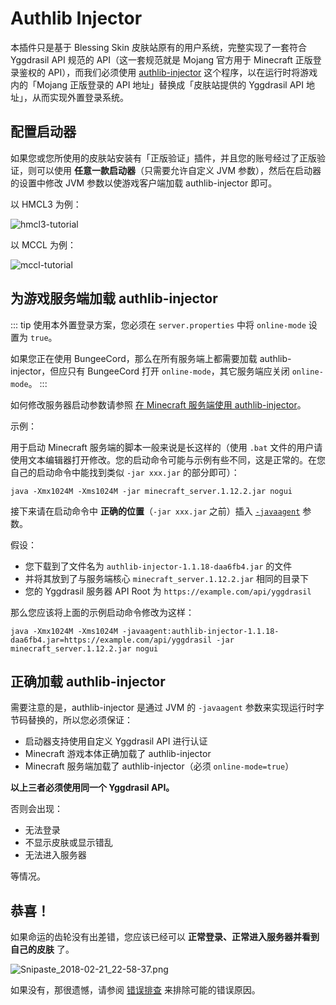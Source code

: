 # Authlib Injector

本插件只是基于 Blessing Skin 皮肤站原有的用户系统，完整实现了一套符合 Yggdrasil API 规范的 API（这一套规范就是 Mojang 官方用于 Minecraft 正版登录鉴权的 API），而我们必须使用 [authlib-injector](https://github.com/yushijinhun/authlib-injector) 这个程序，以在运行时将游戏内的「Mojang 正版登录的 API 地址」替换成「皮肤站提供的 Yggdrasil API 地址」，从而实现外置登录系统。

## 配置启动器

如果您或您所使用的皮肤站安装有「正版验证」插件，并且您的账号经过了正版验证，则可以使用 **任意一款启动器**（只需要允许自定义 JVM 参数），然后在启动器的设置中修改 JVM 参数以使游戏客户端加载 authlib-injector 即可。

以 HMCL3 为例：

![hmcl3-tutorial](https://i.imgur.com/YC47PWh.png)

以 MCCL 为例：

![mccl-tutorial](https://i.imgur.com/uvRNC6U.png)

## 为游戏服务端加载 authlib-injector

::: tip
使用本外置登录方案，您必须在 `server.properties` 中将 `online-mode` 设置为 `true`。

如果您正在使用 BungeeCord，那么在所有服务端上都需要加载 authlib-injector，但应只有 BungeeCord 打开 `online-mode`，其它服务端应关闭 `online-mode`。
:::

如何修改服务器启动参数请参照 [在 Minecraft 服务端使用 authlib-injector](https://github.com/yushijinhun/authlib-injector/wiki/%E5%9C%A8-Minecraft-%E6%9C%8D%E5%8A%A1%E7%AB%AF%E4%BD%BF%E7%94%A8-authlib-injector)。

示例：

用于启动 Minecraft 服务端的脚本一般来说是长这样的（使用 `.bat` 文件的用户请使用文本编辑器打开修改。您的启动命令可能与示例有些不同，这是正常的。在您自己的启动命令中能找到类似 `-jar xxx.jar` 的部分即可）：

```
java -Xmx1024M -Xms1024M -jar minecraft_server.1.12.2.jar nogui
```

接下来请在启动命令中 **正确的位置**（`-jar xxx.jar` 之前）插入 [`-javaagent`](https://github.com/yushijinhun/authlib-injector/wiki/%E5%90%AF%E5%8A%A8%E5%99%A8%E6%8A%80%E6%9C%AF%E8%A7%84%E8%8C%83#%E6%B7%BB%E5%8A%A0-jvm-%E5%8F%82%E6%95%B0) 参数。

假设：

- 您下载到了文件名为 `authlib-injector-1.1.18-daa6fb4.jar` 的文件
- 并将其放到了与服务端核心 `minecraft_server.1.12.2.jar` 相同的目录下
- 您的 Yggdrasil 服务器 API Root 为 `https://example.com/api/yggdrasil`

那么您应该将上面的示例启动命令修改为这样：

```
java -Xmx1024M -Xms1024M -javaagent:authlib-injector-1.1.18-daa6fb4.jar=https://example.com/api/yggdrasil -jar minecraft_server.1.12.2.jar nogui
```

## 正确加载 authlib-injector

需要注意的是，authlib-injector 是通过 JVM 的 `-javaagent` 参数来实现运行时字节码替换的，所以您必须保证：

- 启动器支持使用自定义 Yggdrasil API 进行认证
- Minecraft 游戏本体正确加载了 authlib-injector
- Minecraft 服务端加载了 authlib-injector（必须 `online-mode=true`）

**以上三者必须使用同一个 Yggdrasil API。**

否则会出现：

- 无法登录
- 不显示皮肤或显示错乱
- 无法进入服务器

等情况。

## 恭喜！

如果命运的齿轮没有出差错，您应该已经可以 **正常登录、正常进入服务器并看到自己的皮肤** 了。

![Snipaste_2018-02-21_22-58-37.png](https://i.loli.net/2018/02/21/5a8d89606b803.png)

如果没有，那很遗憾，请参阅 [错误排查](./troubleshooting.md) 来排除可能的错误原因。
